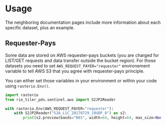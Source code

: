 # Usage

The neighboring documentation pages include more information about each specific dataset, plus an example.

## Requester-Pays

Some data are stored on AWS requester-pays buckets (you are charged for LIST/GET requests and data transfer outside the bucket region). For those datasets you need to set `AWS_REQUEST_PAYER="requester"` environement variable to tell AWS S3 that you agree with requester-pays principle.

You can either set those variables in your environment or within your code using `rasterio.Env()`.

```python
import rasterio
from rio_tiler_pds.sentinel.aws import S2JP2Reader

with rasterio.Env(AWS_REQUEST_PAYER="requester"):
    with S2JP2Reader("S2A_L1C_20170729_19UDP_0") as s2:
        print(s2.preview(bands="B01", width=64, height=64, max_size=None))
```
